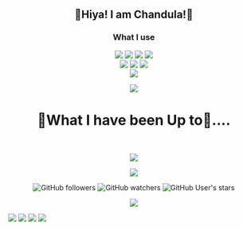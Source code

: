 <h2 align="center">🌈Hiya! I am Chandula!🌈</h2>

<h3 align="center">What I use</h3>
<p align="center">
<IMG SRC="https://img.shields.io/badge/html5-%23E34F26.svg?style=for-the-badge&logo=html5&logoColor=white" />
<IMG SRC="https://img.shields.io/badge/css3-%231572B6.svg?style=for-the-badge&logo=css3&logoColor=white" />
<IMG SRC="https://img.shields.io/badge/javascript-%23323330.svg?style=for-the-badge&logo=javascript&logoColor=%23F7DF1E" />
<IMG SRC="https://img.shields.io/badge/python-3670A0?style=for-the-badge&logo=python&logoColor=ffdd54" />
<br>
<img src="https://img.shields.io/badge/CodePen-white?style=for-the-badge&logo=codepen&logoColor=black" />
<img src="https://img.shields.io/badge/github-%23121011.svg?style=for-the-badge&logo=github&logoColor=white" />
<img src="https://img.shields.io/badge/Visual%20Studio%20Code-0078d7.svg?style=for-the-badge&logo=visual-studio-code&logoColor=white" />
<br>
<img src="https://img.shields.io/badge/Windows-0078D6?style=for-the-badge&logo=windows&logoColor=white" />
</p>
<p align="center">
  <img src="https://metrics.lecoq.io/RedEdge967?template=classic&languages=1&achievements=1&languages.limit=8&languages.sections=most-used&languages.colors=github&languages.details=bytes-size%2C%20percentage&languages.threshold=0%25&languages.indepth=false&languages.categories=markup%2C%20programming&languages.recent.categories=markup%2C%20programming&languages.recent.load=300&languages.recent.days=14&achievements.threshold=C&achievements.secrets=true&achievements.display=detailed&achievements.limit=0&config.timezone=Asia%2FColombo" />
</p>
<h1 align="center">🌠What I have been Up to🌠....</h1>
<br>
<p align="center">
<IMG SRC="https://github-readme-stats.vercel.app/api?username=RedEdge967&show_icons=true&theme=tokyonight" />
</p>
<p align="center">
<IMG SRC="https://github-profile-trophy.vercel.app/?username=RedEdge967&theme=darkhub">
  </p>

<p align="center">  
<img alt="GitHub followers" src="https://img.shields.io/github/followers/RedEdge967?style=social">   <img alt="GitHub watchers" src="https://img.shields.io/github/watchers/RedEdge967/RedEdge967?style=social">   <img alt="GitHub User's stars" src="https://img.shields.io/github/stars/RedEdge967?style=social"><br>
  </p>
<p align="center">
  <img src="https://komarev.com/ghpvc/?username=RedEdge967&color=dc143c" align="center"/>
</p>

<IMG SRC="https://img.shields.io/badge/Gmail-D14836?style=for-the-badge&logo=gmail&logoColor=white" /> <IMG SRC="https://img.shields.io/badge/linkedin-%230077B5.svg?style=for-the-badge&logo=linkedin&logoColor=white" /> <IMG SRC="https://img.shields.io/badge/WhatsApp-25D366?style=for-the-badge&logo=whatsapp&logoColor=white" /> <IMG SRC="https://img.shields.io/badge/Zoom-2D8CFF?style=for-the-badge&logo=zoom&logoColor=white" />
